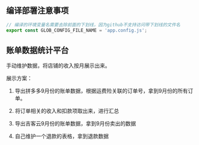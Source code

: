 ## 编译部署注意事项

```js
// 编译的环境变量名需要去除前面的下划线，因为github不支持访问带下划线的文件名
export const GLOB_CONFIG_FILE_NAME = 'app.config.js';
```

## 账单数据统计平台

手动维护数据，将店铺的收入按月展示出来。

展示方案：

1. 导出拼多多9月份的账单数据，根据运费险关联的订单号，拿到9月份的所有订单。

2. 将订单相关的收入和扣款项取出来，进行汇总

3. 导出吉客云9月份的账单数据，拿到9月份卖出的数据

4. 自己维护一个退款的表格，拿到退款数据

